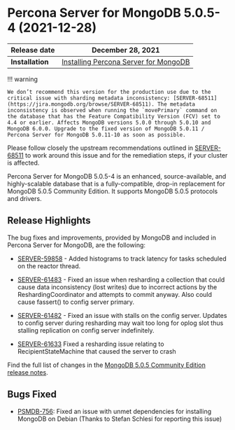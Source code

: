 # Percona Server for MongoDB 5.0.5-4 (2021-12-28)

| **Release date** | December 28, 2021|
|----------------- | ---------------- | 
| **Installation** | [Installing Percona Server for MongoDB](../install/index.md)|

!!! warning

    We don’t recommend this version for the production use due to the critical issue with sharding metadata inconsistency: [SERVER-68511](https://jira.mongodb.org/browse/SERVER-68511). The metadata inconsistency is observed when running the `movePrimary` command on the database that has the Feature Compatibility Version (FCV) set to 4.4 or earlier. Affects MongoDB versions 5.0.0 through 5.0.10 and MongoDB 6.0.0. Upgrade to the fixed version of MongoDB 5.0.11 / Percona Server for MongoDB 5.0.11-10 as soon as possible.

Please follow closely the upstream recommendations outlined in [SERVER-68511](https://jira.mongodb.org/browse/SERVER-68511) to work around this issue and for the remediation steps, if your cluster is affected.

Percona Server for MongoDB 5.0.5-4 is an enhanced, source-available, and highly-scalable database that is a
fully-compatible, drop-in replacement for MongoDB 5.0.5 Community Edition.
It supports MongoDB 5.0.5 protocols and drivers.

## Release Highlights

The bug fixes and improvements, provided by MongoDB and included in Percona Server for MongoDB, are the following:

* [SERVER-59858](https://jira.mongodb.org/browse/SERVER-59858) - Added histograms to track latency for tasks scheduled on the reactor thread.

* [SERVER-61483](https://jira.mongodb.org/browse/SERVER-61483)  - Fixed an issue when resharding a collection that could cause data inconsistency (lost writes) due to incorrect actions by the ReshardingCoordinator and attempts to commit anyway. Also could cause fassert() to config server primary.

* [SERVER-61482](https://jira.mongodb.org/browse/SERVER-61482) - Fixed an issue with stalls on the config server. Updates to config server during resharding may wait too long for oplog slot thus stalling replication on config server indefinitely.

* [SERVER-61633](https://jira.mongodb.org/browse/SERVER-61633) Fixed a resharding issue relating to RecipientStateMachine that caused the server to crash

Find the full list of changes in the [MongoDB 5.0.5 Community Edition release notes](https://docs.mongodb.com/upcoming/release-notes/5.0/#5.0.5---december-6--2021).

## Bugs Fixed


* [PSMDB-756](https://jira.percona.com/browse/PSMDB-756): Fixed an issue with unmet dependencies for installing MongoDB on Debian (Thanks to Stefan Schlesi for reporting this issue)
